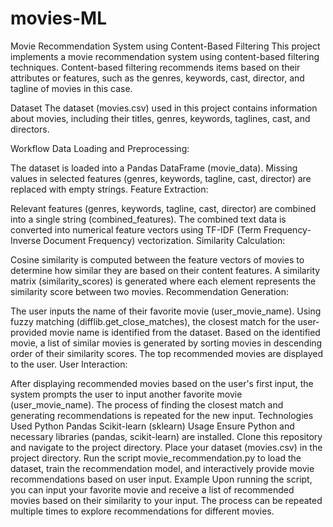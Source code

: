# movies-ML
Movie Recommendation System using Content-Based Filtering
This project implements a movie recommendation system using content-based filtering techniques. Content-based filtering recommends items based on their attributes or features, such as the genres, keywords, cast, director, and tagline of movies in this case.

Dataset
The dataset (movies.csv) used in this project contains information about movies, including their titles, genres, keywords, taglines, cast, and directors.

Workflow
Data Loading and Preprocessing:

The dataset is loaded into a Pandas DataFrame (movie_data).
Missing values in selected features (genres, keywords, tagline, cast, director) are replaced with empty strings.
Feature Extraction:

Relevant features (genres, keywords, tagline, cast, director) are combined into a single string (combined_features).
The combined text data is converted into numerical feature vectors using TF-IDF (Term Frequency-Inverse Document Frequency) vectorization.
Similarity Calculation:

Cosine similarity is computed between the feature vectors of movies to determine how similar they are based on their content features.
A similarity matrix (similarity_scores) is generated where each element represents the similarity score between two movies.
Recommendation Generation:

The user inputs the name of their favorite movie (user_movie_name).
Using fuzzy matching (difflib.get_close_matches), the closest match for the user-provided movie name is identified from the dataset.
Based on the identified movie, a list of similar movies is generated by sorting movies in descending order of their similarity scores.
The top recommended movies are displayed to the user.
User Interaction:

After displaying recommended movies based on the user's first input, the system prompts the user to input another favorite movie (user_movie_name).
The process of finding the closest match and generating recommendations is repeated for the new input.
Technologies Used
Python
Pandas
Scikit-learn (sklearn)
Usage
Ensure Python and necessary libraries (pandas, scikit-learn) are installed.
Clone this repository and navigate to the project directory.
Place your dataset (movies.csv) in the project directory.
Run the script movie_recommendation.py to load the dataset, train the recommendation model, and interactively provide movie recommendations based on user input.
Example
Upon running the script, you can input your favorite movie and receive a list of recommended movies based on their similarity to your input. The process can be repeated multiple times to explore recommendations for different movies.
